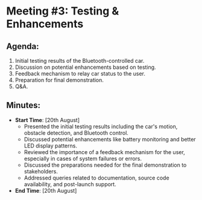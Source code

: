 # **Meeting #3: Testing & Enhancements**

## **Agenda:**
1. Initial testing results of the Bluetooth-controlled car.
2. Discussion on potential enhancements based on testing.
3. Feedback mechanism to relay car status to the user.
4. Preparation for final demonstration.
5. Q&A.

## **Minutes:**
- **Start Time**: [20th August]
    - Presented the initial testing results including the car's motion, obstacle detection, and Bluetooth control.
    - Discussed potential enhancements like battery monitoring and better LED display patterns.
    - Reviewed the importance of a feedback mechanism for the user, especially in cases of system failures or errors.
    - Discussed the preparations needed for the final demonstration to stakeholders.
    - Addressed queries related to documentation, source code availability, and post-launch support.
- **End Time**: [20th August]